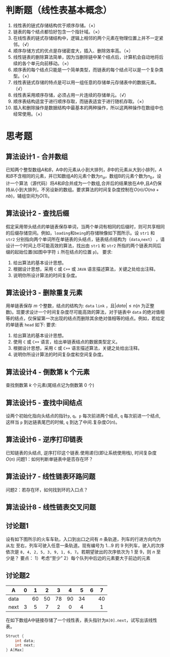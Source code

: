 # 判断题（线性表基本概念）

1. 线性表的链式存储结构优于顺序存储。（×）
2. 链表的每个结点都恰好包含一个指针域。（×）
3. 在线性表的链式存储结构中，逻辑上相邻的两个元素在物理位置上并不一定紧邻。（√）
4. 顺序存储方式的优点是存储密度大，插入、删除效率高。（×）
5. 线性链表的删除算法简单，因为当删除链中某个结点后，计算机会自动地将后续的各个单元向前移动。（×）
6. 顺序表的每个结点只能是一个简单类型，而链表的每个结点可以是一个复杂类型。（×）
7. 线性表链式存储的特点是可以用一组任意的存储单元存储表中的数据元素。（√）
8. 线性表采用顺序存储，必须占用一片连续的存储单元。（√）
9. 顺序表结构适宜于进行顺序存取，而链表适宜于进行随机存取。（×）
10. 插入和删除操作是数据结构中最基本的两种操作，所以这两种操作在数组中也经常使用。（×）

# 思考题

## 算法设计1 - 合并数组


已知两个整型数组$A$和$B$，A中的元素从小到大排列，$B$中的元素从大到小排列，$A$和$B$不含相同的元素，并已知数组$A$的元素个数为$n_a$，数组B的元素个数为$n_b$，设计一个算法（源代码）将$A$和$B$合并成为一个数组,合并后的结果放在$A$中,且$A$仍保持从小到大排列，不另设新的数组。要求算法的时间复杂度控制在$O(n)/O(na+nb)$，辅组空间为$O(1)$。

## 算法设计2 - 查找后缀

假定采用带头结点的单链表保存单词，当两个单词有相同的后缀时，则可共享相同的后缀存储空间。例如，`loading`和`being`的存储映像如下图所示。设 `str1` 和 `str2` 分别指向两个单词所在单链表的头结点，链表结点结构为（`data`,`next`） ，请设计一个时间上尽可能高效的算法，找出由 `str1` 和 `str2` 所指的两个链表共同后缀的起始位置(如图中字符 `i` 所在结点的位置 `p`)。
要求:
1. 给出算法的基本设计思想。
2. 根据设计思想，采用 `C` 或 `C++` 或 `JAVA` 语言描述算法，关键之处给出注释。
3. 说明你所设计算法的时间复杂度。

## 算法设计3 - 删除重复元素

用单链表保存 $m$ 个整数，结点的结构为: `data` `link` ，且$|data|≤n$($n$ 为正整数)。现要求设计一个时间复杂度尽可能高效的算法，对于链表中 `data` 的绝对值相等的结点，仅保留第一次出现的结点而删除其余绝对值相等的结点。例如，若给定的单链表 `head` 如下:
要求:
1. 给出算法的基本设计思想。
2. 使用 `C` 或 `C++` 语言，给出单链表结点的数据类型定义。
3. 根据设计思想，采用 `C` 或 `C++` 语言描述算法，关键之处给出注释。
4. 说明你所设计算法的时间复杂度和空间复杂度。

## 算法设计4 - 倒数第 k 个元素

查找倒数第 $k$ 个元素(尾结点记为倒数第 $0$ 个)

## 算法设计5 - 查找中间结点

设两个初始化指向头结点的指针`p`, `q`。`p` 每次前进两个结点, `q` 每次前进一个结点, 这样当 `p` 到达链表尾巴的时候, `q` 到达了中间.复杂度$O(n)$。

## 算法设计6 - 逆序打印链表

已知链表的头结点, 逆序打印这个链表.使用递归(即让系统使用栈), 时间复杂度$O(n)$
问题1：如何判断单链表中是否存在环？ 

## 算法设计7 - 线性链表环路问题

问题2：若存在环，如何找到环的入口点？

## 算法设计8 - 线性链表交叉问题

## 讨论题1
设有如下图所示的火车车轨，入口到出口之间有 $n$ 条轨道，列车的行进方向均为从左
至右，列车可驶入任意一条轨道。现有编号为 $1...9$ 的 $9$ 列列车，驶入的次序依次是
`8, 4, 2, 5, 3, 9, 1, 6, 7`。若期望驶出的次序依次为 $1$ 至 $9$，则 $n$ 至少是？
要点：
1）考虑“至少”
2）每个队列中后边的元素要大于前边的元素

## 讨论题2

|   A   |   0   |   1   |   2   |   3   |   4   |   5   |   6   |   7   |
| :---: | :---: | :---: | :---: | :---: | :---: | :---: | :---: | :---: |
| data  |       |  60   |  50   |  78   |  90   |  34   |       |  40   |
| next  |   3   |   5   |   7   |   2   |   0   |   4   |       |   1   |
在如下数组A中链接存储了一个线性表，表头指针为`A[0].next`，试写出该线性表。

```cpp
Struct {
    int data;
    int next;
} A[Max]
```